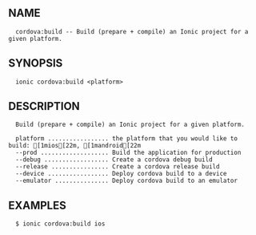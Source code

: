 
## NAME
      cordova:build -- Build (prepare + compile) an Ionic project for a given platform.
  
## SYNOPSIS
      ionic cordova:build <platform>
  
## DESCRIPTION
      Build (prepare + compile) an Ionic project for a given platform.

      platform ................. the platform that you would like to build: [1mios[22m, [1mandroid[22m
      --prod ................... Build the application for production
      --debug .................. Create a cordova debug build
      --release ................ Create a cordova release build
      --device ................. Deploy cordova build to a device
      --emulator ............... Deploy cordova build to an emulator

## EXAMPLES
      $ ionic cordova:build ios 

